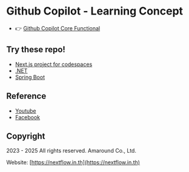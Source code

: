 
# Github Copilot - Learning Concept

- 👉 [Github Copilot Core Functional](labs/concept/README.md)

## Try these repo!

- [Next.js project for codespaces](https://github.com/nextflow-git-school/nextjs-blog/)
- [.NET](./labs//dotnet/1-github-copilot.md)
- [Spring Boot](labs/java-spring-boot/README.md)

## Reference

- [Youtube](https://www.youtube.com/@teerasej)
- [Facebook](https://www.facebook.com/nextflow)


## Copyright

2023 - 2025 All rights reserved. Amaround Co., Ltd. 

Website: [https://nextflow.in.th](https://nextflow.in.th)
